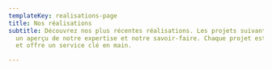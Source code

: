 ```yaml
---
templateKey: realisations-page
title: Nos réalisations
subtitle: Découvrez nos plus récentes réalisations. Les projets suivants vous offre
  un aperçu de notre expertise et notre savoir-faire. Chaque projet est fait sur mesure
  et offre un service clé en main.

---
```

